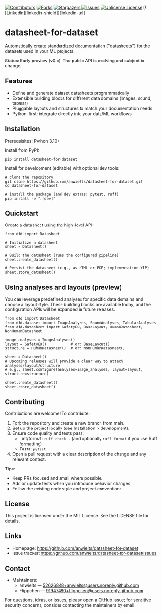 <!-- Improved compatibility of back to top link: See: https://github.com/othneildrew/Best-README-Template/pull/73 -->
<a id="readme-top"></a>
<!--
*** Thanks for checking out the Best-README-Template. If you have a suggestion
*** that would make this better, please fork the repo and create a pull request
*** or simply open an issue with the tag "enhancement".
*** Don't forget to give the project a star!
*** Thanks again! Now go create something AMAZING! :D
-->



<!-- PROJECT SHIELDS -->
<!--
*** I'm using markdown "reference style" links for readability.
*** Reference links are enclosed in brackets [ ] instead of parentheses ( ).
*** See the bottom of this document for the declaration of the reference variables
*** for contributors-url, forks-url, etc. This is an optional, concise syntax you may use.
*** https://www.markdownguide.org/basic-syntax/#reference-style-links
-->
[![Contributors][contributors-shield]][contributors-url]
[![Forks][forks-shield]][forks-url]
[![Stargazers][stars-shield]][stars-url]
[![Issues][issues-shield]][issues-url]
[![Unlicense License][license-shield]][license-url]
[![LinkedIn][linkedin-shield]][linkedin-url]

# datasheet-for-dataset

Automatically create standardized documentation ("datasheets") for the datasets used in your ML projects.

Status: Early preview (v0.x). The public API is evolving and subject to change.

## Features
- Define and generate dataset datasheets programmatically
- Extensible building blocks for different data domains (images, sound, tabular)
- Pluggable layouts and structures to match your documentation needs
- Python-first: integrate directly into your data/ML workflows

## Installation
Prerequisites: Python 3.10+

Install from PyPI:
```
pip install datasheet-for-dataset
```

Install for development (editable) with optional dev tools:
```
# clone the repository
git clone https://github.com/anwielts/datasheet-for-dataset.git
cd datasheet-for-dataset

# install the package (and dev extras: pytest, ruff)
pip install -e ".[dev]"
```

## Quickstart
Create a datasheet using the high-level API:
```
from dfd import Datasheet

# Initialize a datasheet
sheet = Datasheet()

# Build the datasheet (runs the configured pipeline)
sheet.create_datasheet()

# Persist the datasheet (e.g., as HTML or PDF; implementation WIP)
sheet.store_datasheet()
```

## Using analyses and layouts (preview)
You can leverage predefined analyses for specific data domains and choose a layout style. These building blocks are available today, and the configuration APIs will be expanded in future releases.
```
from dfd import Datasheet
from dfd.dataset import ImageAnalyses, SoundAnalyses, TabularAnalyses
from dfd.datasheet import SafetyEU, BaseLayout, HumanDatasheet, NonHumanDatasheet

image_analyses = ImageAnalyses()
layout = SafetyEU()           # or: BaseLayout()
structure = HumanDatasheet()  # or: NonHumanDatasheet()

sheet = Datasheet()
# Upcoming releases will provide a clear way to attach analyses/layout/structure
# e.g., sheet.configure(analyses=image_analyses, layout=layout, structure=structure)

sheet.create_datasheet()
sheet.store_datasheet()
```

## Contributing
Contributions are welcome! To contribute:
1. Fork the repository and create a new branch from main.
2. Set up the project locally (see Installation > development).
3. Ensure code quality and tests pass:
   - Lint/format: `ruff check .` (and optionally `ruff format` if you use Ruff formatting)
   - Tests: `pytest`
4. Open a pull request with a clear description of the change and any relevant context.

Tips:
- Keep PRs focused and small where possible.
- Add or update tests when you introduce behavior changes.
- Follow the existing code style and project conventions.

## License
This project is licensed under the MIT License. See the LICENSE file for details.

## Links
- Homepage: https://github.com/anwielts/datasheet-for-dataset
- Issue tracker: https://github.com/anwielts/datasheet-for-dataset/issues

## Contact
- Maintainers: 
  - anwielts — 52626848+anwielts@users.noreply.github.com
  - Flippchen — 91947480+flippchen@users.noreply.github.com

For questions, ideas, or issues, please open a GitHub issue; for sensitive security concerns, consider contacting the maintainers by email.


[contributors-shield]: https://img.shields.io/github/contributors/anwielts/datasheet-for-dataset.svg?style=for-the-badge
[contributors-url]: https://github.com/anwielts/datasheet-for-dataset/graphs/contributors
[forks-shield]: https://img.shields.io/github/forks/anwielts/datasheet-for-dataset.svg?style=for-the-badge
[forks-url]: https://github.com/anwielts/datasheet-for-dataset/network/members
[stars-shield]: https://img.shields.io/github/stars/anwielts/datasheet-for-dataset.svg?style=for-the-badge
[stars-url]: https://github.com/anwielts/datasheet-for-dataset/stargazers
[issues-shield]: https://img.shields.io/github/issues/anwielts/datasheet-for-dataset.svg?style=for-the-badge
[issues-url]: https://github.com/anwielts/datasheet-for-dataset/issues
[license-shield]: https://img.shields.io/github/license/anwielts/datasheet-for-dataset.svg?style=for-the-badge
[license-url]: https://github.com/anwielts/datasheet-for-dataset/blob/main/LICENSE
